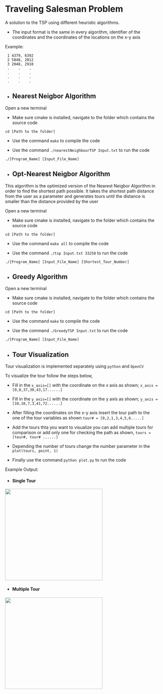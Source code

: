 # Traveling Salesman Problem

 A solution to the TSP using different heuristic algorithms.
 
 - The input format is the same in every algorithm, identifier of the coordinates and the coordinates of the locations on the x-y axis
 
 Example:
 

     1 4379, 6392
     2 5848, 2012
     3 2048, 2910
     .    .    .
     .    .    .
     .    .    .
     .    .    . 


- ##  Nearest Neigbor Algorithm

Open a new terminal 

- Make sure cmake is installed, navigate to the folder which contains the source code 

```cd [Path to the folder]```

- Use the command ```make``` to compile the code 

- Use the command ```./nearestNeighbourTSP Input.txt``` to run the code

```./[Program_Name] [Input_File_Name]```

- ## Opt-Nearest Neigbor Algorithm

This algorithm is the optimized version of the Nearest Neigbor Algorithm in order to find the shortest path possible. It takes the shortest path distance from the user as a parameter and generates tours until the distance is smaller than the distance provided by the user 

Open a new terminal 

- Make sure cmake is installed, navigate to the folder which contains the source code 

```cd [Path to the folder]```

- Use the command ```make all``` to compile the code 

- Use the command ```./tsp Input.txt 33250``` to run the code

```./[Program_Name] [Input_File_Name] [Shortest_Tour_Number]```

- ##  Greedy Algorithm

Open a new terminal 

- Make sure cmake is installed, navigate to the folder which contains the source code 

```cd [Path to the folder]```

- Use the command ```make``` to compile the code 

- Use the command ```./GreedyTSP Input.txt``` to run the code

```./[Program_Name] [Input_File_Name]```

- ##  Tour Visualization

Tour visualization is implemented separately using ```python``` and ```OpenCV``` 

To visualize the tour follow the steps below, 

- Fill in the ```x_axis=[]``` with the coordinate on the x axis as shown; ```x_axis = [0,8,37,30,43,17......]```

- Fill in the ```y_axis=[]``` with the coordinate on the y axis as shown; ```y_axis = [10,18,7,3,41,72......]```

- After filling the coordinates on the x-y axis insert the tour path to the one of the tour variables as shown ```tour# = [0,2,1,3,4,5,6.....]```

- Add the tours thta you want to visualize you can add multiple tours for comparison or add only one for checking the path as shown, ```tours = [tour#, tour# ......]```

- Depending the number of tours change the number parameter in the ```plot(tours, point, 1)``` 

- Finally use the command ```python plot.py``` to run the code 

Example Output: 

- #### Single Tour  

<img src="https://github.com/onurjuzelle/TSP/blob/master/Tour%20Visualization/neartour_.jpg" width="320" height="300"/>

- #### Multiple Tour

<img 
src="https://github.com/onurjuzelle/TSP/blob/master/Tour%20Visualization/tourcomp_.jpg" width="320" height="300"/>


